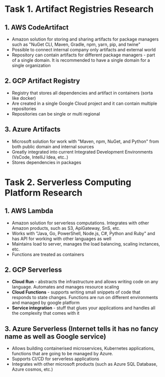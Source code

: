 # Task 1. Artifact Registries Research

## 1. AWS CodeArtifact
- Amazon solution for storing and sharing artifacts for package managers such as "NuGet CLI, Maven, Gradle, npm, yarn, pip, and twine"
- Possible to connect internal company only artifacts and external world
- Repository can contain artifacts for different package managers - part of a single domain. It is recommended to have a single domain for a single organization

## 2. GCP Artifact Registry
- Registry that stores all dependencies and artifact in containers (sorta like docker)
- Are created in a single Google Cloud project and it can contain multiple repositories
- Repositories can be single or multi regional

## 3. Azure Artifacts
- Microsoft solution for work with "Maven, npm, NuGet, and Python" from both public domain and internal sources
- Greatly integrated into current Integrated Development Environments (VsCode, IntelliJ Idea, etc..)
- Stores dependencies in packages

# Task 2. Serverless Computing Platform Research

## 1. AWS Lambda
- Amazon solution for serverless computations. Integrates with other Amazon products, such as S3, ApiGateway, SnS, etc. 
- Works with "Java, Go, PowerShell, Node.js, C#, Python and Ruby" and has API for working with other languages as well
- Maintains load to server, manages the load balancing, scaling inctances, etc.
- Functions are treated as containers

## 2. GCP Serverless
- **Cloud Run** - abstracts the infrastructure and allows writing code on any language. Automates and manages resource scaling
- **Cloud Functions** - supports writing small snippets of code that responds to state changes. Functions are run on different environments and managed by google platform
- **Service integration** - stuff that glues your applications and handles all the complexity that comes with it

## 3. Azure Serverless (Internet tells it has no fancy name as well as Google service)
- Allows building containerised microservices, Kubernetes applications, functions that are going to be managed by Azure.
- Supports CI/CD for serverless applications
- Integrates with other microsoft products (such as Azure SQL Database, Azure cosmos, etc.) 
